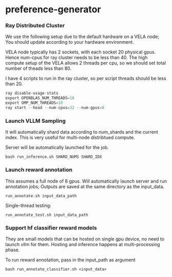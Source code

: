 # preference-generator


### Ray Distributed Cluster

We use the following setup due to the default hardware on a VELA node; 
You should update according to your hardware environment. 

VELA node typically has 2 sockets, with each socket 20 physical gpus. Hence num-cpus for ray cluster needs to be less than 40.
The high compute setup of the VELA allows 2 threads per cpu, so we should set total number of theads less than 80.

I have 4 scripts to run in the ray cluster, so per script threads should be less than 20. 


```python
ray disable-usage-stats
export OPENBLAS_NUM_THREADS=18
export OMP_NUM_THREADS=18
ray start --head --num-cpus=32 --num-gpus=8
```

### Launch VLLM Sampling

It will automatically shard data according to num_shards and the current index. 
This is very useful for multi-node distribtued compute. 

Server will be automatically launched for the job. 
```
bash run_inference.sh SHARD_NUMS SHARD_IDX
```


### Launch reward annotation
This assumes a full node of 8 gpus. Will automatically launch server and run annotation jobs; 
Outputs are saved at the same directory as the input_data. 
```
run_annotate.sh input_data_path
```

Single-thread testing:
```
run_annotate_test.sh input_data_path
```

### Support hf classifier reward models
They are small models that can be hosted on single gpu device, no need to launch vllm for them. 
Hosting and inference happens at multi-processing phase. 

To run reward annotation, pass in the input_path as argument
```
bash run_annotate_classifier.sh <input_data>
```
